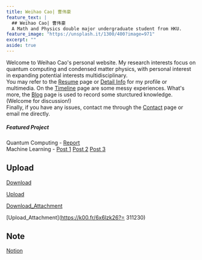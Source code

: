 ```yaml
---
title: Weihao Cao| 曹伟豪
feature_text: |
  ## Weihao Cao| 曹伟豪  
  A Math and Physics double major undergraduate student from HKU.
feature_image: "https://unsplash.it/1300/400?image=971"
excerpt: ""
aside: true
---
```


Welcome to Weihao Cao's personal website. My research interests focus on quantum computing and condensed matter physics, with personal interest in expanding potential interests multidisciplinary.   
You may refer to the [Resume](resume/) page or [Detail Info](https://cwhypt.wixsite.com/main) for my profile or multimedia. On the [Timeline](timeline/) page are some  messy experiences. What's more, the [Blog](blog/) page is used to record some sturctured knowledge.(Welcome for discussion!)   
Finally, if you have any issues, contact me through the [Contact](contact/) page or email me directly.

##### Featured Project

Quantum Computing - [Report](https://weihaocao.com/physics/2017/11/25/quantum-computing/)  
Machine Learning - [Post 1](https://weihaocao.com/computer/2017/08/30/conv-net-one/) [Post 2](https://weihaocao.com/computer/2017/08/31/conv-net-two/) [Post 3](https://weihaocao.com/computer/2017/10/01/conv-net-three/)  

## Upload
[Download](https://www.dropbox.com/sh/34bniiu43bjsgv4/AADD9gQeuZ_CYmbLjGw5muYta?dl=0)   

[Upload](https://www.dropbox.com/request/p5ADIA4Z9qElgRnmyNtW) 

[Download_Attachment](https://k00.fr/1quy730q?=440994) 
  
[Upload_Attachment](https://k00.fr/6x6lzk26?=	311230)
    

## Note
[Notion](https://www.notion.so/Getting-Started-f1921f090eb14dcab37f5841dc23b9d7)  

